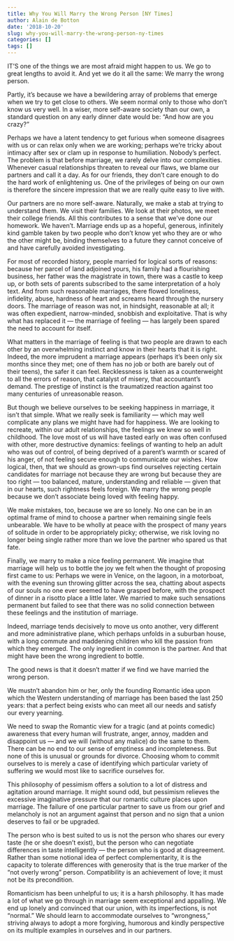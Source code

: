 ```yaml
---
title: Why You Will Marry the Wrong Person [NY Times]
author: Alain de Botton
date: '2018-10-20'
slug: why-you-will-marry-the-wrong-person-ny-times
categories: []
tags: []
---
```


IT’S one of the things we are most afraid might happen to us. We go to great lengths to avoid it. And yet we do it all the same: We marry the wrong person.

Partly, it’s because we have a bewildering array of problems that emerge when we try to get close to others. We seem normal only to those who don’t know us very well. In a wiser, more self-aware society than our own, a standard question on any early dinner date would be: “And how are you crazy?”

Perhaps we have a latent tendency to get furious when someone disagrees with us or can relax only when we are working; perhaps we’re tricky about intimacy after sex or clam up in response to humiliation. Nobody’s perfect. The problem is that before marriage, we rarely delve into our complexities. Whenever casual relationships threaten to reveal our flaws, we blame our partners and call it a day. As for our friends, they don’t care enough to do the hard work of enlightening us. One of the privileges of being on our own is therefore the sincere impression that we are really quite easy to live with.

Our partners are no more self-aware. Naturally, we make a stab at trying to understand them. We visit their families. We look at their photos, we meet their college friends. All this contributes to a sense that we’ve done our homework. We haven’t. Marriage ends up as a hopeful, generous, infinitely kind gamble taken by two people who don’t know yet who they are or who the other might be, binding themselves to a future they cannot conceive of and have carefully avoided investigating.

For most of recorded history, people married for logical sorts of reasons: because her parcel of land adjoined yours, his family had a flourishing business, her father was the magistrate in town, there was a castle to keep up, or both sets of parents subscribed to the same interpretation of a holy text. And from such reasonable marriages, there flowed loneliness, infidelity, abuse, hardness of heart and screams heard through the nursery doors. The marriage of reason was not, in hindsight, reasonable at all; it was often expedient, narrow-minded, snobbish and exploitative. That is why what has replaced it — the marriage of feeling — has largely been spared the need to account for itself.

What matters in the marriage of feeling is that two people are drawn to each other by an overwhelming instinct and know in their hearts that it is right. Indeed, the more imprudent a marriage appears (perhaps it’s been only six months since they met; one of them has no job or both are barely out of their teens), the safer it can feel. Recklessness is taken as a counterweight to all the errors of reason, that catalyst of misery, that accountant’s demand. The prestige of instinct is the traumatized reaction against too many centuries of unreasonable reason.

But though we believe ourselves to be seeking happiness in marriage, it isn’t that simple. What we really seek is familiarity — which may well complicate any plans we might have had for happiness. We are looking to recreate, within our adult relationships, the feelings we knew so well in childhood. The love most of us will have tasted early on was often confused with other, more destructive dynamics: feelings of wanting to help an adult who was out of control, of being deprived of a parent’s warmth or scared of his anger, of not feeling secure enough to communicate our wishes. How logical, then, that we should as grown-ups find ourselves rejecting certain candidates for marriage not because they are wrong but because they are too right — too balanced, mature, understanding and reliable — given that in our hearts, such rightness feels foreign. We marry the wrong people because we don’t associate being loved with feeling happy.

We make mistakes, too, because we are so lonely. No one can be in an optimal frame of mind to choose a partner when remaining single feels unbearable. We have to be wholly at peace with the prospect of many years of solitude in order to be appropriately picky; otherwise, we risk loving no longer being single rather more than we love the partner who spared us that fate.

Finally, we marry to make a nice feeling permanent. We imagine that marriage will help us to bottle the joy we felt when the thought of proposing first came to us: Perhaps we were in Venice, on the lagoon, in a motorboat, with the evening sun throwing glitter across the sea, chatting about aspects of our souls no one ever seemed to have grasped before, with the prospect of dinner in a risotto place a little later. We married to make such sensations permanent but failed to see that there was no solid connection between these feelings and the institution of marriage.
 
Indeed, marriage tends decisively to move us onto another, very different and more administrative plane, which perhaps unfolds in a suburban house, with a long commute and maddening children who kill the passion from which they emerged. The only ingredient in common is the partner. And that might have been the wrong ingredient to bottle.

The good news is that it doesn’t matter if we find we have married the wrong person.

We mustn’t abandon him or her, only the founding Romantic idea upon which the Western understanding of marriage has been based the last 250 years: that a perfect being exists who can meet all our needs and satisfy our every yearning.

We need to swap the Romantic view for a tragic (and at points comedic) awareness that every human will frustrate, anger, annoy, madden and disappoint us — and we will (without any malice) do the same to them. There can be no end to our sense of emptiness and incompleteness. But none of this is unusual or grounds for divorce. Choosing whom to commit ourselves to is merely a case of identifying which particular variety of suffering we would most like to sacrifice ourselves for.

This philosophy of pessimism offers a solution to a lot of distress and agitation around marriage. It might sound odd, but pessimism relieves the excessive imaginative pressure that our romantic culture places upon marriage. The failure of one particular partner to save us from our grief and melancholy is not an argument against that person and no sign that a union deserves to fail or be upgraded.

The person who is best suited to us is not the person who shares our every taste (he or she doesn’t exist), but the person who can negotiate differences in taste intelligently — the person who is good at disagreement. Rather than some notional idea of perfect complementarity, it is the capacity to tolerate differences with generosity that is the true marker of the “not overly wrong” person. Compatibility is an achievement of love; it must not be its precondition.

Romanticism has been unhelpful to us; it is a harsh philosophy. It has made a lot of what we go through in marriage seem exceptional and appalling. We end up lonely and convinced that our union, with its imperfections, is not “normal.” We should learn to accommodate ourselves to “wrongness,” striving always to adopt a more forgiving, humorous and kindly perspective on its multiple examples in ourselves and in our partners.